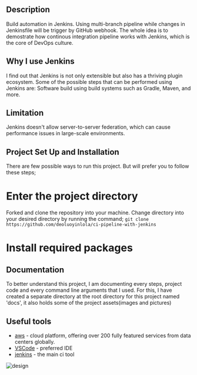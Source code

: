 ## Description
Build automation in Jenkins. Using multi-branch pipeline while changes in Jenkinsfile will be trigger by GitHub webhook. The whole idea is to demostrate how continous integration pipeline works with Jenkins, which is the core of DevOps culture.

## Why I use Jenkins
I find out that Jenkins is not only extensible but also has a thriving plugin ecosystem. Some of the possible steps that can be performed using Jenkins are: Software build using build systems such as Gradle, Maven, and more. 

## Limitation
Jenkins doesn't allow server-to-server federation, which can cause performance issues in large-scale environments.

## Project Set Up and Installation
There are few possible ways to run this project. But will prefer you to follow these steps;
# Enter the project directory
Forked and clone the repository into your machine. Change directory into your desired directory by running the command; `git clone https://github.com/deoluoyinlola/ci-pipeline-with-jenkins`

# Install required packages

## Documentation
To better understand this project, I am documenting every steps, project code and every command line arguments that I used. For this, I have created a separate directory at the root directory for this project named 'docs', it also holds some of the project assets(images and pictures)

## Useful tools
- [aws](https://aws.amazon.com/) - cloud platform, offering over 200 fully featured services from data centers globally.
- [VSCode](https://code.visualstudio.com/) - preferred IDE 
- [jenkins](https://www.jenkins.io/) - the main ci tool

![design](docs/assets/designs.svg)
